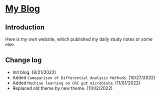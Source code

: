 # [My Blog](https://HuaZou.github.io/)


## Introduction

Here is my own website, which published my daily study notes or some else.

## Change log

+ Init blog. (8/21/2022)
+ Added `Comoparison of Differential Analysis Methods`. (10/27/2022)
+ Added `Machine learning on CRC gut microbiota`. (11/01/2022)
+ Replaced old theme by new theme. (11/02/2022)
